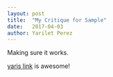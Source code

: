 ```yaml
---
layout: post
title:  "My Critique for Sample"
date:   2017-04-03
author: Yarilet Perez
---
```


Making sure it works.

[yaris link](http://gmail.com) is awesome!
